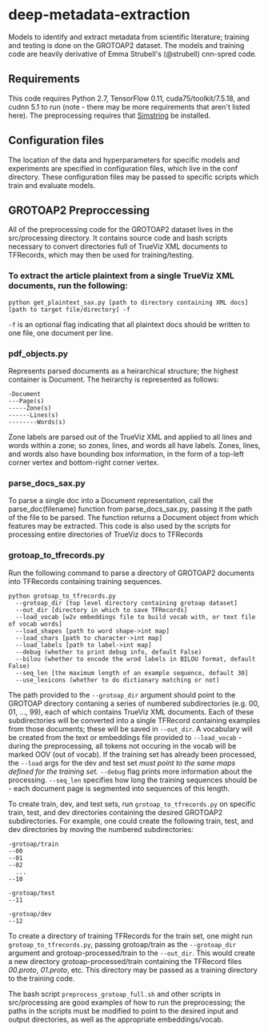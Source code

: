 # deep-metadata-extraction
Models to identify and extract metadata from scientific literature; training and testing is done on the GROTOAP2 dataset. The models and training code are heavily derivative of Emma Strubell's (@strubell) cnn-spred code.

## Requirements
This code requires Python 2.7, TensorFlow 0.11, cuda75/toolkit/7.5.18, and cudnn 5.1 to run (note - there may be more requirements that aren't listed here). The preprocessing requires that [Simstring](http://www.chokkan.org/software/simstring/) be installed. 

## Configuration files
The location of the data and hyperparameters for specific models and experiments are specified in configuration files, which live in the conf directory. These configuration files may be passed to specific scripts which train and evaluate models.

## GROTOAP2 Preproccessing
All of the preprocessing code for the GROTOAP2 dataset lives in the src/processing directory. It contains source code and bash scripts necessary to convert directories full of TrueViz XML documents to TFRecords, which may then be used for training/testing.

### To extract the article plaintext from a single TrueViz XML documents, run the following:
```python get_plaintext_sax.py [path to directory containing XML docs] [path to target file/directory] -f```

```-f``` is an optional flag indicating that all plaintext docs should be written to one file, one document per line.

### pdf_objects.py
Represents parsed documents as a heirarchical structure; the highest container is Document. The heirarchy is represented as follows:
```
-Document
---Page(s)
-----Zone(s)
------Lines(s)
--------Words(s)
```
Zone labels are parsed out of the TrueViz XML and applied to all lines and words within a zone; so zones, lines, and words all have labels. Zones, lines, and words also have bounding box information, in the form of a top-left corner vertex and bottom-right corner vertex.

### parse_docs_sax.py
To parse a single doc into a Document representation, call the parse_doc(filename) function from parse_docs_sax.py, passing it the path of the file to be parsed. The function returns a Document object from which features may be extracted. This code is also used by the scripts for processing entire directories of TrueViz docs to TFRecords

### grotoap_to_tfrecords.py
Run the following command to parse a directory of GROTOAP2 documents into TFRecords containing training sequences.

```
python grotoap_to_tfrecords.py 
  --grotoap_dir [top level directory containing grotoap dataset] 
  --out_dir [directory in which to save TFRecords]
  --load_vocab [w2v embeddings file to build vocab with, or text file of vocab words]
  --load_shapes [path to word shape->int map]
  --load_chars [path to character->int map]
  --load_labels [path to label->int map]
  --debug (whether to print debug info, default False)
  --bilou (whether to encode the wrod labels in BILOU format, default False)
  --seq_len [the maximum length of an example sequence, default 30]
  --use_lexicons (whether to do dictionary matching or not)
```

The path provided to the `--grotoap_dir` argument should point to the GROTOAP directory contaning a series of numbered subdirectories (e.g. 00, 01, ..., 99), each of which contains TrueViz XML documents. Each of these subdirectories will be converted into a single TFRecord containing examples from those documents; these will be saved in `--out_dir`. A vocabulary will be created from the text or embeddings file provided to `--load_vocab` - during the preprocessing, all tokens not occuring in the vocab will be marked OOV (out of vocab). If the training set has already been processed, the `--load` args for the dev and test set *must point to the same maps defined for the training set.*  `--debug` flag prints more information about the processing. `--seq_len` specifies how long the training sequences should be - each document page is segmented into sequences of this length. 

To create train, dev, and test sets, run `grotoap_to_tfrecords.py` on specific train, test, and dev directories containing the desired GROTOAP2 subdirectories. For example, one could create the following train, test, and dev directories by moving the numbered subdirectories:

```
-grotoap/train
--00
--01
--02
  ...
--10

-grotoap/test
--11

-grotoap/dev
--12
```

To create a directory of training TFRecords for the train set, one might run `grotoap_to_tfrecords.py`, passing grotoap/train as the `--grotoap_dir` argument and grotoap-processed/train to the `--out_dir`. This would create a new directory grotoap-processed/train containing the TFRecord files *00.proto*, *01.proto*, etc. This directory may be passed as a training directory to the training code.

The bash script `preprocess_grotoap_full.sh` and other scripts in src/processing are good examples of how to run the preprocessing; the paths in the scripts must be modified to point to the desired input and output directories, as well as the appropriate embeddings/vocab.
